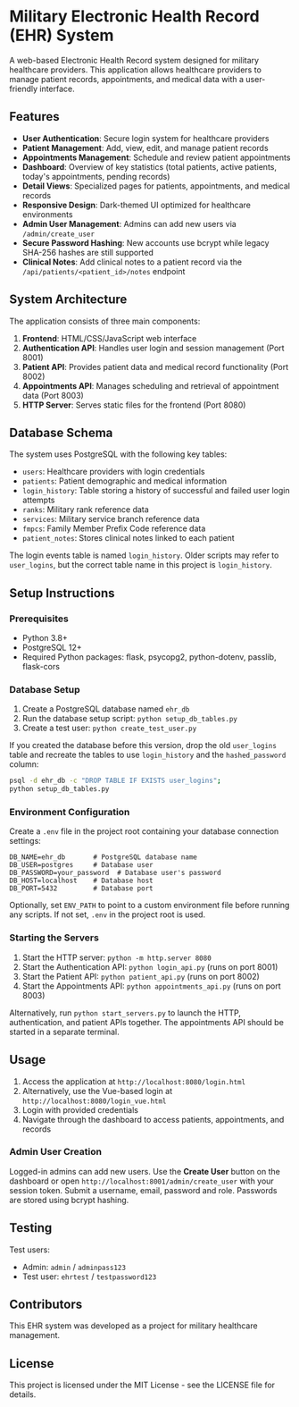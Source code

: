 # Military Electronic Health Record (EHR) System

A web-based Electronic Health Record system designed for military healthcare providers. This application allows healthcare providers to manage patient records, appointments, and medical data with a user-friendly interface.

## Features

- **User Authentication**: Secure login system for healthcare providers
- **Patient Management**: Add, view, edit, and manage patient records
- **Appointments Management**: Schedule and review patient appointments
- **Dashboard**: Overview of key statistics (total patients, active patients, today's appointments, pending records)
- **Detail Views**: Specialized pages for patients, appointments, and medical records
- **Responsive Design**: Dark-themed UI optimized for healthcare environments
- **Admin User Management**: Admins can add new users via `/admin/create_user`
- **Secure Password Hashing**: New accounts use bcrypt while legacy SHA-256 hashes are still supported
- **Clinical Notes**: Add clinical notes to a patient record via the `/api/patients/<patient_id>/notes` endpoint

## System Architecture

The application consists of three main components:

1. **Frontend**: HTML/CSS/JavaScript web interface
2. **Authentication API**: Handles user login and session management (Port 8001)
3. **Patient API**: Provides patient data and medical record functionality (Port 8002)
4. **Appointments API**: Manages scheduling and retrieval of appointment data (Port 8003)
5. **HTTP Server**: Serves static files for the frontend (Port 8080)

## Database Schema

The system uses PostgreSQL with the following key tables:
- `users`: Healthcare providers with login credentials
- `patients`: Patient demographic and medical information
- `login_history`: Table storing a history of successful and failed user login attempts
- `ranks`: Military rank reference data
- `services`: Military service branch reference data
- `fmpcs`: Family Member Prefix Code reference data
- `patient_notes`: Stores clinical notes linked to each patient

The login events table is named `login_history`. Older scripts may refer to
`user_logins`, but the correct table name in this project is `login_history`.

## Setup Instructions

### Prerequisites

- Python 3.8+ 
- PostgreSQL 12+
- Required Python packages: flask, psycopg2, python-dotenv, passlib, flask-cors

### Database Setup

1. Create a PostgreSQL database named `ehr_db`
2. Run the database setup script: `python setup_db_tables.py`
3. Create a test user: `python create_test_user.py`

If you created the database before this version, drop the old `user_logins` table and recreate the tables to use `login_history` and the `hashed_password` column:
```bash
psql -d ehr_db -c "DROP TABLE IF EXISTS user_logins";
python setup_db_tables.py
```

### Environment Configuration

Create a `.env` file in the project root containing your database connection
settings:
```
DB_NAME=ehr_db       # PostgreSQL database name
DB_USER=postgres     # Database user
DB_PASSWORD=your_password  # Database user's password
DB_HOST=localhost    # Database host
DB_PORT=5432         # Database port
```

Optionally, set `ENV_PATH` to point to a custom environment file before running
any scripts. If not set, `.env` in the project root is used.

### Starting the Servers

1. Start the HTTP server: `python -m http.server 8080`
2. Start the Authentication API: `python login_api.py` (runs on port 8001)
3. Start the Patient API: `python patient_api.py` (runs on port 8002)
4. Start the Appointments API: `python appointments_api.py` (runs on port 8003)

Alternatively, run `python start_servers.py` to launch the HTTP, authentication, and patient APIs together. The appointments API should be started in a separate terminal.
## Usage

1. Access the application at `http://localhost:8080/login.html`
2. Alternatively, use the Vue-based login at `http://localhost:8080/login_vue.html`
3. Login with provided credentials
4. Navigate through the dashboard to access patients, appointments, and records

### Admin User Creation

Logged-in admins can add new users. Use the **Create User** button on the dashboard or open `http://localhost:8001/admin/create_user` with your session token. Submit a username, email, password and role. Passwords are stored using bcrypt hashing.

## Testing

Test users:
- Admin: `admin` / `adminpass123`
- Test user: `ehrtest` / `testpassword123`

## Contributors

This EHR system was developed as a project for military healthcare management.

## License

This project is licensed under the MIT License - see the LICENSE file for details. 
